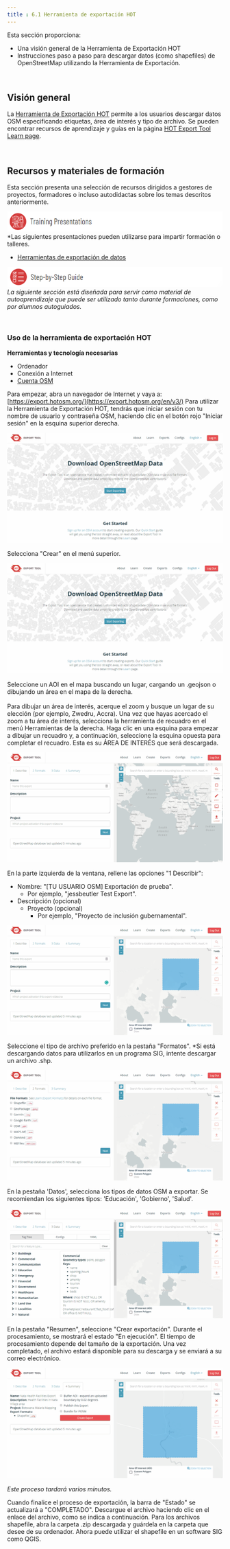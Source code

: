 ```yaml
---
title : 6.1 Herramienta de exportación HOT
---
```


Esta sección proporciona:  

* Una visión general de la Herramienta de Exportación HOT
* Instrucciones paso a paso para descargar datos (como shapefiles) de OpenStreetMap utilizando la Herramienta de Exportación.

<br>

## Visión general
La [Herramienta de Exportación HOT](https://export.hotosm.org/en/v3/) permite a los usuarios descargar datos OSM especificando etiquetas, área de interés y tipo de archivo. Se pueden encontrar recursos de aprendizaje y guías en la página [HOT Export Tool Learn page](https://export.hotosm.org/en/v3/learn). 

<br>

## Recursos y materiales de formación
Esta sección presenta una selección de recursos dirigidos a gestores de proyectos, formadores o incluso autodidactas sobre los temas descritos anteriormente.

![](/images/training_presentations_wide.PNG)
*Las siguientes presentaciones pueden utilizarse para impartir formación o talleres.

* [Herramientas de exportación de datos](https://docs.google.com/presentation/d/1RyHYVPZU5d4xJ1cpWga4QRdfohpEs-t9ylJ_HTJ7wm8/edit#slide=id.g51e1e04424_0_238) <br>

![](/images/learning_icon_wide.PNG)
*La siguiente sección está diseñada para servir como material de autoaprendizaje que puede ser utilizado tanto durante formaciones, como por alumnos autoguiados.*

<br>

### Uso de la herramienta de exportación HOT

**Herramientas y tecnología necesarias**

* Ordenador
* Conexión a Internet
* [Cuenta OSM](https://hotosm.github.io/toolbox/pages/core-technology/2.1.1-opening-osm-accounts/)

Para empezar, abra un navegador de Internet y vaya a: [https://export.hotosm.org/](https://export.hotosm.org/en/v3/) Para utilizar la Herramienta de Exportación HOT, tendrás que iniciar sesión con tu nombre de usuario y contraseña OSM, haciendo clic en el botón rojo "Iniciar sesión" en la esquina superior derecha. 

![](/images/data-export/HOTExport1.gif)

Selecciona "Crear" en el menú superior. 

![](/images/data-export/HOTExport2.gif)

Seleccione un AOI en el mapa buscando un lugar, cargando un .geojson o dibujando un área en el mapa de la derecha. 
<br><br>
Para dibujar un área de interés, acerque el zoom y busque un lugar de su elección (por ejemplo, Zwedru, Accra). Una vez que hayas acercado el zoom a tu área de interés, selecciona la herramienta de recuadro en el menú Herramientas de la derecha. Haga clic en una esquina para empezar a dibujar un recuadro y, a continuación, seleccione la esquina opuesta para completar el recuadro. Esta es su ÁREA DE INTERÉS que será descargada. 

![](/images/data-export/HOTExport4.gif)

En la parte izquierda de la ventana, rellene las opciones "1 Describir":

* Nombre: "[TU USUARIO OSM] Exportación de prueba".
    * Por ejemplo, "jessbeutler Test Export".
* Descripción (opcional)
   * Proyecto (opcional)
        * Por ejemplo, "Proyecto de inclusión gubernamental".

![](/images/data-export/HOTExport6.gif)

Seleccione el tipo de archivo preferido en la pestaña "Formatos". *Si está descargando datos para utilizarlos en un programa SIG, intente descargar un archivo .shp.

![](/images/data-export/HOTExport7.gif)

En la pestaña 'Datos', selecciona los tipos de datos OSM a exportar. Se recomiendan los siguientes tipos: 'Educación', 'Gobierno', 'Salud'. 

![](/images/data-export/HOTExport8.gif)

En la pestaña "Resumen", seleccione "Crear exportación". Durante el procesamiento, se mostrará el estado "En ejecución". El tiempo de procesamiento depende del tamaño de la exportación. Una vez completado, el archivo estará disponible para su descarga y se enviará a su correo electrónico.

![](/images/data-export/HOTExport9.gif)

*Este proceso tardará varios minutos.*

Cuando finalice el proceso de exportación, la barra de "Estado" se actualizará a "COMPLETADO". Descargue el archivo haciendo clic en el enlace del archivo, como se indica a continuación. Para los archivos shapefile, abra la carpeta .zip descargada y guárdela en la carpeta que desee de su ordenador. Ahora puede utilizar el shapefile en un software SIG como QGIS.